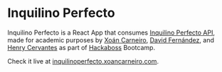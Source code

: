 # Inquilino Perfecto

Inquilino Perfecto is a React App that consumes [Inquilino Perfecto API](https://github.com/xocarva/inquilino-perfecto-backend), made for academic purposes by [Xoán Carneiro](https://github.com/xocarva), [David Fernández](https://github.com/davidfdzmorilla), and [Henry Cervantes](https://github.com/HenryCega) as part of [Hackaboss](https://www.hackaboss.com) Bootcamp.

Check it live at [inquilinoperfecto.xoancarneiro.com](https://inquilinoperfecto.xoancarneiro.com).
